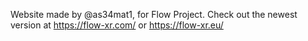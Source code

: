 Website made by @as34mat1, for Flow Project.
Check out the newest version at https://flow-xr.com/ or https://flow-xr.eu/
